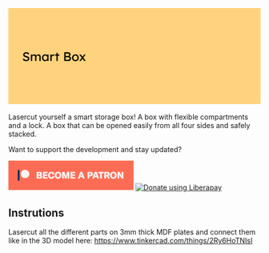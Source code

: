 ![Smart Box](images/headerimage.jpg "Smart Box")

Lasercut yourself a smart storage box! A box with flexible compartments and a lock. A box that can be opened easily from all four sides and safely stacked.

Want to support the development and stay updated?

<a href="https://www.patreon.com/bePatron?u=24983231"><img alt="Become a Patreon" src="images/patreon_button.svg"></a> <a href="https://liberapay.com/glowingkitty/donate"><img alt="Donate using Liberapay" src="https://liberapay.com/assets/widgets/donate.svg"></a>

## Instrutions
Lasercut all the different parts on 3mm thick MDF plates and connect them like in the 3D model here: [https://www.tinkercad.com/things/2Ry6HoTNIsI ](https://www.tinkercad.com/things/2Ry6HoTNIsI)